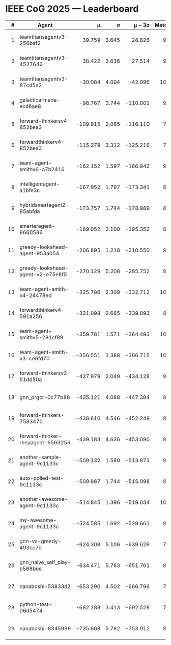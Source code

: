 # IEEE CoG 2025 — Leaderboard

| # | Agent | μ | σ | μ − 3σ | Matches | Updated |
|---:|---|---:|---:|---:|---:|---|
| 1 | teamtitansagentv3-256baf2 | 39.759 | 3.645 | 28.826 | 9860 | 2025-08-20 20:25 |
| 2 | teamtitansagentv3-4527642 | 38.422 | 3.636 | 27.514 | 9214 | 2025-08-20 20:25 |
| 3 | teamtitansagentv3-87cd5e2 | -30.084 | 4.004 | -42.096 | 10166 | 2025-08-20 20:25 |
| 4 | galacticarmada-ecd6ae8 | -98.767 | 3.744 | -110.001 | 9640 | 2025-08-20 20:25 |
| 5 | forward-thinkersv4-852bea3 | -109.915 | 2.065 | -116.110 | 7897 | 2025-08-20 20:25 |
| 6 | forwardthinkerv4-852bea3 | -115.279 | 3.312 | -125.216 | 7791 | 2025-08-20 20:25 |
| 7 | team-agent-smithv6-a7b2416 | -162.152 | 1.597 | -166.942 | 9300 | 2025-08-20 20:25 |
| 8 | intelligentagent-a1bfe3c | -167.952 | 1.797 | -173.341 | 8116 | 2025-08-20 20:25 |
| 9 | hybridsmartagent2-85abfda | -173.757 | 1.744 | -178.989 | 8766 | 2025-08-20 20:25 |
| 10 | smarteragent-8660586 | -189.052 | 2.100 | -195.352 | 8449 | 2025-08-20 20:25 |
| 11 | greedy-lookahead-agent-953a054 | -206.895 | 1.218 | -210.550 | 9338 | 2025-08-20 20:25 |
| 12 | greedy-lookahead-agent-v2-e75e8f5 | -270.129 | 5.208 | -285.752 | 9478 | 2025-08-20 20:25 |
| 13 | team-agent-smith-v4-24478ed | -325.786 | 2.309 | -332.712 | 10082 | 2025-08-20 20:25 |
| 14 | forwardthinkerv4-591a256 | -331.098 | 2.665 | -339.093 | 8169 | 2025-08-20 20:25 |
| 15 | team-agent-smithv5-281cf89 | -359.781 | 1.571 | -364.493 | 10180 | 2025-08-20 20:25 |
| 16 | team-agent-smith-v3-ce6fd70 | -356.551 | 3.388 | -366.715 | 10582 | 2025-08-20 20:25 |
| 17 | forward-thinkersv2-51dd50a | -427.979 | 2.049 | -434.128 | 9846 | 2025-08-20 20:25 |
| 18 | gnn_prgcr-0c77b88 | -435.121 | 4.088 | -447.384 | 8690 | 2025-08-20 20:25 |
| 19 | forward-thinkers-7583470 | -438.610 | 4.546 | -452.249 | 8940 | 2025-08-20 20:25 |
| 20 | forward-thinker-rheaagent-6563256 | -439.183 | 4.636 | -453.090 | 9006 | 2025-08-20 20:25 |
| 21 | another-sample-agent-9c1133c | -509.132 | 1.580 | -513.873 | 9620 | 2025-08-20 20:25 |
| 22 | auto-polled-test-9c1133c | -509.867 | 1.744 | -515.098 | 9180 | 2025-08-20 20:25 |
| 23 | another-awesome-agent-9c1133c | -514.845 | 1.396 | -519.034 | 10400 | 2025-08-20 20:25 |
| 24 | my-awesome-agent-9c1133c | -524.585 | 1.692 | -529.661 | 9940 | 2025-08-20 20:25 |
| 25 | gnn-vs-greedy-493cc7d | -624.308 | 5.106 | -639.626 | 7720 | 2025-08-20 20:25 |
| 26 | gnn_naive_self_play-b568bee | -634.471 | 5.763 | -651.761 | 8020 | 2025-08-20 20:25 |
| 27 | nanaboshi-53833d2 | -653.290 | 4.502 | -666.796 | 7560 | 2025-08-20 20:25 |
| 28 | python-test-06d5474 | -682.288 | 3.413 | -692.528 | 7900 | 2025-08-20 20:25 |
| 29 | nanaboshi-8345999 | -735.668 | 5.782 | -753.012 | 8150 | 2025-08-20 20:25 |
